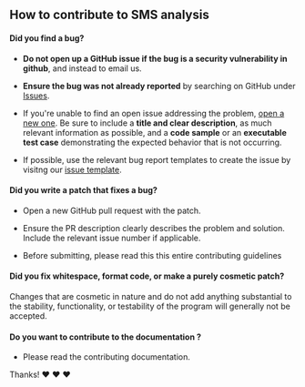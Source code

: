 ## How to contribute to SMS analysis

#### **Did you find a bug?**

* **Do not open up a GitHub issue if the bug is a security vulnerability
  in github**, and instead to email us.

* **Ensure the bug was not already reported** by searching on GitHub under [Issues](https://github.com/ouassimBenMosbah/sms_analysis/issues).

* If you're unable to find an open issue addressing the problem, [open a new one](https://github.com/ouassimBenMosbah/sms_analysis/issues/new). Be sure to include a **title and clear description**, as much relevant information as possible, and a **code sample** or an **executable test case** demonstrating the expected behavior that is not occurring.

* If possible, use the relevant bug report templates to create the issue by visitng our [issue template](https://github.com/ouassimBenMosbah/sms_analysis/blob/master/ISSUE_TEMPLATE.md).

#### **Did you write a patch that fixes a bug?**

* Open a new GitHub pull request with the patch.

* Ensure the PR description clearly describes the problem and solution. Include the relevant issue number if applicable.

* Before submitting, please read this this entire contributing guidelines

#### **Did you fix whitespace, format code, or make a purely cosmetic patch?**

Changes that are cosmetic in nature and do not add anything substantial to the stability, functionality, or testability of the program will generally not be accepted.

#### **Do you want to contribute to the documentation ?**

* Please read the contributing documentation.

Thanks! :heart: :heart: :heart:
